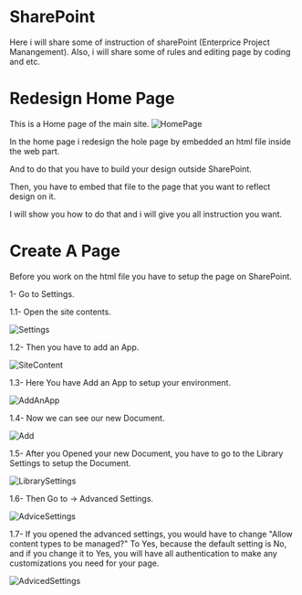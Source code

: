 # SharePoint
Here i will share some of instruction of sharePoint (Enterprice Project Manangement). Also, i will share some of rules and editing page by coding and etc.







# Redesign Home Page
This is a Home page of the main site.
![HomePage](https://user-images.githubusercontent.com/51037193/103409429-d152fb80-4b77-11eb-86cb-6f8ca7dc08b5.gif)


In the home page i redesign the hole page by embedded an html file inside the web part.

And to do that you have to build your design outside SharePoint.

Then, you have to embed that file to the page that you want to reflect design on it.

I will show you how to do that and i will give you all instruction you want.




# Create A Page

Before you work on the html file you have to setup the page on SharePoint.


1- Go to Settings.
  
  1.1- Open the site contents.

![Settings](https://user-images.githubusercontent.com/51037193/103411286-33affa00-4b80-11eb-82d1-1e9c46bcad0c.gif)



  1.2- Then you have to add an App.
  
  ![SiteContent](https://user-images.githubusercontent.com/51037193/103475273-d94fad00-4dbc-11eb-9263-aa2f5fdcd51f.gif)
  
  
  
  
  
  
  
  
  1.3- Here You have Add an App to setup your environment.
  
  ![AddAnApp](https://user-images.githubusercontent.com/51037193/103475725-ecfd1280-4dc0-11eb-9a11-b48c9b6ea468.gif)



 1.4- Now we can see our new Document.
 
 
![Add](https://user-images.githubusercontent.com/51037193/103476705-28034400-4dc9-11eb-9260-ec9fc86a4e18.gif)




1.5- After you Opened your new Document, you have to go to the Library Settings to setup the Document.

![LibrarySettings](https://user-images.githubusercontent.com/51037193/103477566-32c1d700-4dd1-11eb-8f18-e270238a2c96.gif)




1.6- Then Go to -> Advanced Settings.

![AdviceSettings](https://user-images.githubusercontent.com/51037193/103477706-5df8f600-4dd2-11eb-8d03-16972f111a44.gif)




1.7- If you opened the advanced settings, you would have to change "Allow content types to be managed?" To Yes, because the default setting is No, and if you change it to Yes, you will have all authentication to make any customizations you need for your page.

![AdvicedSettings](https://user-images.githubusercontent.com/51037193/103478457-e6c66080-4dd7-11eb-8b90-4fe4878e2879.gif)
